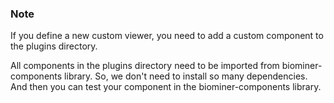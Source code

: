 ### Note
If you define a new custom viewer, you need to add a custom component to the plugins directory.

All components in the plugins directory need to be imported from biominer-components library. So, we don't need to install so many dependencies. And then you can test your component in the biominer-components library.